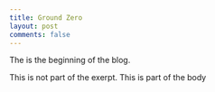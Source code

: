 ```yaml
---
title: Ground Zero
layout: post
comments: false
---
```


The is the beginning of the blog.
<!-- more -->
This is not part of the exerpt. This is part of the body